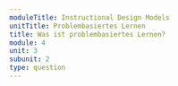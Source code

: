 ```yaml
---
moduleTitle: Instructional Design Models
unitTitle: Problembasiertes Lernen
title: Was ist problembasiertes Lernen?
module: 4
unit: 3
subunit: 2
type: question
---
```


<singlechoice questionid="10"></singlechoice>